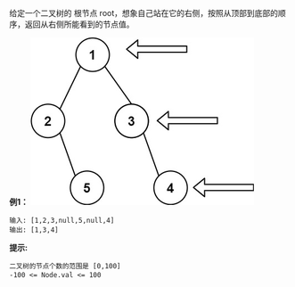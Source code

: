 给定一个二叉树的 根节点 root，想象自己站在它的右侧，按照从顶部到底部的顺序，返回从右侧所能看到的节点值。

**例1：**
![tree](tree.jpg)
```
输入: [1,2,3,null,5,null,4]
输出: [1,3,4]
```


**提示:**
```
二叉树的节点个数的范围是 [0,100]
-100 <= Node.val <= 100
```

